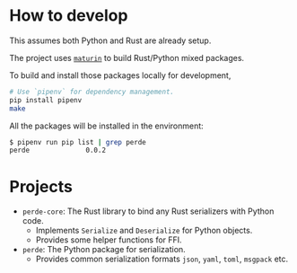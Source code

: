 # How to develop

This assumes both Python and Rust are already setup.

The project uses [`maturin`](https://pypi.org/project/maturin/) to build Rust/Python mixed packages.

To build and install those packages locally for development,

```sh
# Use `pipenv` for dependency management.
pip install pipenv
make
```

All the packages will be installed in the environment:

```sh
$ pipenv run pip list | grep perde
perde              0.0.2
```

# Projects

* `perde-core`: The Rust library to bind any Rust serializers with Python code.
    * Implements `Serialize` and `Deserialize` for Python objects.
    * Provides some helper functions for FFI.
* `perde`: The Python package for serialization.
    * Provides common serialization formats `json`, `yaml`, `toml`, `msgpack` etc.
